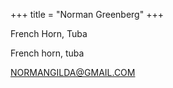 +++
title = "Norman Greenberg"
+++

French Horn, Tuba

<!--more-->

French horn, tuba
 


NORMANGILDA@GMAIL.COM



